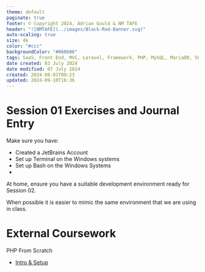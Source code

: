 ```yaml
---
theme: default
paginate: true
footer: © Copyright 2024, Adrian Gould & NM TAFE
header: "![NMTAFE](../images/Black-Red-Banner.svg)"
auto-scaling: true
size: 4k
color: "#ccc"
backgroundColor: "#060606"
tags: SaaS, Front-End, MVC, Laravel, Framework, PHP, MySQL, MariaDB, SQLite, Testing, Unit Testing, Feature Testing, PEST
date created: 03 July 2024
date modified: 07 July 2024
created: 2024-08-01T09:23
updated: 2024-09-10T16:36
---
```


# Session 01 Exercises and Journal Entry

Make sure you have:

- Created a JetBrains Account
- Set up Terminal on the Windows systems
- Set up Bash on the Windows Systems
- 

At home, ensure you have a suitable development environment ready for Session 02.

When possible it is easier to mimic the same environment that we are using in class.

# External Coursework

PHP From Scratch
- [Intro & Setup](https://www.traversymedia.com/products/php-from-scratch-beginner-to-advanced/categories/2154261435)
